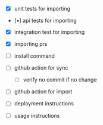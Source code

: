 - [x] unit tests for importing
- [•] api tests for importing
- [x] integration test for importing
- [x] importing prs

- [ ] install command
- [ ] github action for sync
  - [ ] verify no commit if no change
- [ ] github action for import

- [ ] deployment instructions
- [ ] usage instructions

